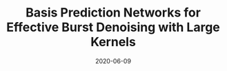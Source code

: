 ---
title: "Basis Prediction Networks for Effective Burst Denoising with Large Kernels"
collection: publications
permalink: /publication/bpn
date: 2020-06-09
venue: CVPR
city: Seattle
state: Washington
teaser:
thumbnail: 'bpn.png'
authors: "Zhihao Xia, Federico Perazzi, Michael Gharbi, Kalyan Sunkavalli, Ayan Chakrabarti"
bibtex:
uri: bpn.pdf
arxiv: https://arxiv.org/pdf/1912.04421
project:
poster:
data:
---